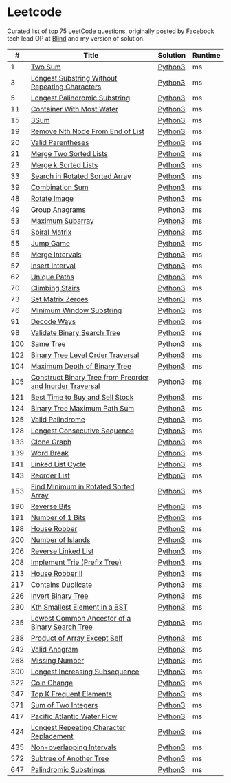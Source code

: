 # Leetcode

Curated list of top 75 [LeetCode](https://leetcode.com/list/xoqag3yj/) questions, originally posted by Facebook tech lead OP at [Blind](https://www.teamblind.com/post/New-Year-Gift---Curated-List-of-Top-75-LeetCode-Questions-to-Save-Your-Time-OaM1orEU) and my version of solution.

| # | Title | Solution | Runtime |
|---| ----- | -------- | ------- |
|1|[ Two Sum](https://leetcode.com/problems/two-sum/)|[Python3](./solutions)| ms|
|3|[ Longest Substring Without Repeating Characters](https://leetcode.com/problems/longest-substring-without-repeating-characters/)|[Python3](./solutions) | ms|
|5|[ Longest Palindromic Substring](https://leetcode.com/problems/longest-palindromic-substring/)|[Python3](./solutions) | ms|
|11|[ Container With Most Water](https://leetcode.com/problems/container-with-most-water/)|[Python3](./solutions) | ms|
|15|[ 3Sum](https://leetcode.com/problems/3sum/)|[Python3](./solutions)| ms|
|19|[ Remove Nth Node From End of List](https://leetcode.com/problems/remove-nth-node-from-end-of-list/)|[Python3](./solutions) | ms|
|20|[ Valid Parentheses](https://leetcode.com/problems/valid-parentheses/)|[Python3](./solutions) | ms|
|21|[ Merge Two Sorted Lists](https://leetcode.com/problems/merge-two-sorted-lists/)|[Python3](./solutions) | ms|
|23|[ Merge k Sorted Lists](https://leetcode.com/problems/merge-k-sorted-lists/)|[Python3](./solutions) | ms|
|33|[ Search in Rotated Sorted Array](https://leetcode.com/problems/search-in-rotated-sorted-array/)|[Python3](./solutions) | ms|
|39|[ Combination Sum](https://leetcode.com/problems/combination-sum/)|[Python3](./solutions) | ms|
|48|[ Rotate Image](https://leetcode.com/problems/rotate-image/)|[Python3](./solutions) | ms|
|49|[ Group Anagrams](https://leetcode.com/problems/group-anagrams/)|[Python3](./solutions) | ms|
|53|[ Maximum Subarray](https://leetcode.com/problems/maximum-subarray/)|[Python3](./solutions) | ms|
|54|[ Spiral Matrix](https://leetcode.com/problems/spiral-matrix/)|[Python3](./solutions) | ms|
|55|[ Jump Game](https://leetcode.com/problems/jump-game/)|[Python3](./solutions) | ms|
|56|[ Merge Intervals](https://leetcode.com/problems/merge-intervals/)|[Python3](./solutions) | ms|
|57|[ Insert Interval](https://leetcode.com/problems/insert-interval/)|[Python3](./solutions) | ms|
|62|[ Unique Paths](https://leetcode.com/problems/unique-paths/)|[Python3](./solutions) | ms|
|70|[ Climbing Stairs](https://leetcode.com/problems/climbing-stairs/)|[Python3](./solutions) | ms|
|73|[ Set Matrix Zeroes](https://leetcode.com/problems/set-matrix-zeroes/)|[Python3](./solutions) | ms|
|76|[ Minimum Window Substring](https://leetcode.com/problems/minimum-window-substring/)|[Python3](./solutions) | ms|
|91|[ Decode Ways](https://leetcode.com/problems/decode-ways/)|[Python3](./solutions) | ms|
|98|[ Validate Binary Search Tree](https://leetcode.com/problems/validate-binary-search-tree/)|[Python3](./solutions) | ms|
|100|[ Same Tree](https://leetcode.com/problems/same-tree/)|[Python3](./solutions) | ms|
|102|[ Binary Tree Level Order Traversal](https://leetcode.com/problems/binary-tree-level-order-traversal/)|[Python3](./solutions) | ms|
|104|[ Maximum Depth of Binary Tree](https://leetcode.com/problems/maximum-depth-of-binary-tree/)|[Python3](./solutions) | ms|
|105|[ Construct Binary Tree from Preorder and Inorder Traversal](https://leetcode.com/problems/construct-binary-tree-from-preorder-and-inorder-traversal/)|[Python3](./solutions) | ms|
|121|[ Best Time to Buy and Sell Stock](https://leetcode.com/problems/best-time-to-buy-and-sell-stock/)|[Python3](./solutions) | ms|
|124|[ Binary Tree Maximum Path Sum](https://leetcode.com/problems/binary-tree-maximum-path-sum/)|[Python3](./solutions) | ms|
|125|[ Valid Palindrome](https://leetcode.com/problems/valid-palindrome/)|[Python3](./solutions) | ms|
|128|[ Longest Consecutive Sequence](https://leetcode.com/problems/longest-consecutive-sequence/)|[Python3](./solutions) | ms|
|133|[ Clone Graph](https://leetcode.com/problems/clone-graph/)|[Python3](./solutions) | ms|
|139|[ Word Break](https://leetcode.com/problems/word-break/)|[Python3](./solutions) | ms|
|141|[ Linked List Cycle](https://leetcode.com/problems/linked-list-cycle/)|[Python3](./solutions) | ms|
|143|[ Reorder List](https://leetcode.com/problems/reorder-list/)|[Python3](./solutions) | ms|
|153|[ Find Minimum in Rotated Sorted Array](https://leetcode.com/problems/find-minimum-in-rotated-sorted-array/)|[Python3](./solutions) | ms|
|190|[ Reverse Bits](https://leetcode.com/problems/reverse-bits/)|[Python3](./solutions) | ms|
|191|[ Number of 1 Bits](https://leetcode.com/problems/number-of-1-bits/)|[Python3](./solutions) | ms|
|198|[ House Robber](https://leetcode.com/problems/house-robber/)|[Python3](./solutions) | ms|
|200|[ Number of Islands](https://leetcode.com/problems/number-of-islands/)|[Python3](./solutions) | ms|
|206|[ Reverse Linked List](https://leetcode.com/problems/reverse-linked-list/)|[Python3](./solutions) | ms|
|208|[ Implement Trie (Prefix Tree)](https://leetcode.com/problems/implement-trie-prefix-tree/)|[Python3](./solutions) |ms|
|213|[ House Robber II](https://leetcode.com/problems/house-robber-ii/)|[Python3](./solutions) | ms|
|217|[ Contains Duplicate](https://leetcode.com/problems/contains-duplicate/)|[Python3](./solutions) | ms|
|226|[ Invert Binary Tree](https://leetcode.com/problems/invert-binary-tree/)|[Python3](./solutions) | ms|
|230|[ Kth Smallest Element in a BST](https://leetcode.com/problems/kth-smallest-element-in-a-bst/)|[Python3](./solutions) | ms|
|235|[ Lowest Common Ancestor of a Binary Search Tree](https://leetcode.com/problems/lowest-common-ancestor-of-a-binary-search-tree/)|[Python3](./solutions) | ms|
|238|[ Product of Array Except Self](https://leetcode.com/problems/product-of-array-except-self/)|[Python3](./solutions) | ms|
|242|[ Valid Anagram](https://leetcode.com/problems/valid-anagram/)|[Python3](./solutions) | ms|
|268|[ Missing Number](https://leetcode.com/problems/missing-number/)|[Python3](./solutions) | ms|
|300|[ Longest Increasing Subsequence](https://leetcode.com/problems/longest-increasing-subsequence/)|[Python3](./solutions) |ms|
|322|[ Coin Change](https://leetcode.com/problems/coin-change/)|[Python3](./solutions) | ms|
|347|[ Top K Frequent Elements](https://leetcode.com/problems/top-k-frequent-elements/)|[Python3](./solutions) | ms|
|371|[ Sum of Two Integers](https://leetcode.com/problems/sum-of-two-integers/)|[Python3](./solutions) | ms|
|417|[ Pacific Atlantic Water Flow](https://leetcode.com/problems/pacific-atlantic-water-flow/)|[Python3](./solutions) | ms|
|424|[ Longest Repeating Character Replacement](https://leetcode.com/problems/longest-repeating-character-replacement/)|[Python3](./solutions) | ms|
|435|[ Non-overlapping Intervals](https://leetcode.com/problems/non-overlapping-intervals/)|[Python3](./solutions) | ms|
|572|[ Subtree of Another Tree](https://leetcode.com/problems/subtree-of-another-tree/)|[Python3](./solutions) | ms|
|647|[ Palindromic Substrings](https://leetcode.com/problems/palindromic-substrings/)|[Python3](./solutions) | ms|
